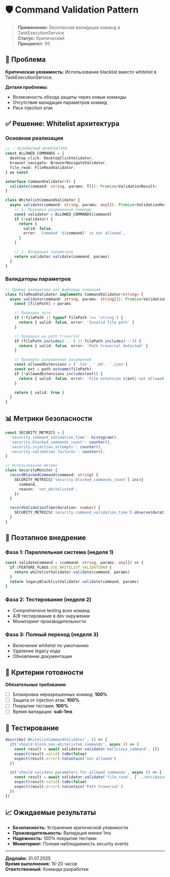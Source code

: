 # 🛡️ Command Validation Pattern

> **Применение:** Безопасная валидация команд в TaskExecutionService  
> **Статус:** Критический  
> **Приоритет:** 95

## 🚨 Проблема

**Критическая уязвимость:** Использование blacklist вместо whitelist в TaskExecutionService.

**Детали проблемы:**

- Возможность обхода защиты через новые команды
- Отсутствие валидации параметров команд
- Риск injection атак

## ✅ Решение: Whitelist архитектура

### Основная реализация

```typescript
// ✅ БЕЗОПАСНАЯ АРХИТЕКТУРА
const ALLOWED_COMMANDS = {
  desktop_click: DesktopClickValidator,
  browser_navigate: BrowserNavigateValidator,
  file_read: FileReadValidator,
} as const

interface CommandValidator<T> {
  validate(command: string, params: T[]): Promise<ValidationResult>
}

class WhitelistCommandValidator {
  async validate(command: string, params: any[]): Promise<ValidationResult> {
    // 1. Проверка разрешенной команды
    const validator = ALLOWED_COMMANDS[command]
    if (!validator) {
      return {
        valid: false,
        error: `Command '${command}' is not allowed`,
      }
    }

    // 2. Валидация параметров
    return validator.validate(command, params)
  }
}
```

### Валидаторы параметров

```typescript
// Пример валидатора для файловых операций
class FileReadValidator implements CommandValidator<string> {
  async validate(command: string, params: string[]): Promise<ValidationResult> {
    const [filePath] = params

    // Проверка пути
    if (!filePath || typeof filePath !== 'string') {
      return { valid: false, error: 'Invalid file path' }
    }

    // Проверка на path traversal
    if (filePath.includes('..') || filePath.includes('~')) {
      return { valid: false, error: 'Path traversal detected' }
    }

    // Проверка разрешенных расширений
    const allowedExtensions = ['.txt', '.md', '.json']
    const ext = path.extname(filePath)
    if (!allowedExtensions.includes(ext)) {
      return { valid: false, error: `File extension ${ext} not allowed` }
    }

    return { valid: true }
  }
}
```

## 📊 Метрики безопасности

```typescript
const SECURITY_METRICS = {
  'security.command_validation_time': histogram(),
  'security.blocked_commands_count': counter(),
  'security.injection_attempts': counter(),
  'security.validation_failures': counter(),
}

// Использование метрик
class SecurityMonitor {
  recordBlockedCommand(command: string) {
    SECURITY_METRICS['security.blocked_commands_count'].inc({
      command,
      reason: 'not_whitelisted',
    })
  }

  recordValidationTime(duration: number) {
    SECURITY_METRICS['security.command_validation_time'].observe(duration)
  }
}
```

## 🔄 Поэтапное внедрение

### Фаза 1: Параллельная система (неделя 1)

```typescript
const validateCommand = (command: string, params: any[]) => {
  if (FEATURE_FLAGS.USE_WHITELIST_VALIDATION) {
    return whitelistValidator.validate(command, params)
  }
  return legacyBlacklistValidator.validate(command, params)
}
```

### Фаза 2: Тестирование (неделя 2)

- Comprehensive testing всех команд
- A/B тестирование в dev окружении
- Мониторинг производительности

### Фаза 3: Полный переход (неделя 3)

- Включение whitelist по умолчанию
- Удаление legacy кода
- Обновление документации

## 🎯 Критерии готовности

**Обязательные требования:**

- [ ] Блокировка неразрешенных команд: **100%**
- [ ] Защита от injection атак: **100%**
- [ ] Покрытие тестами: **100%**
- [ ] Время валидации: **sub-1ms**

## 🧪 Тестирование

```typescript
describe('WhitelistCommandValidator', () => {
  it('should block non-whitelisted commands', async () => {
    const result = await validator.validate('malicious_command', [])
    expect(result.valid).toBe(false)
    expect(result.error).toContain('not allowed')
  })

  it('should validate parameters for allowed commands', async () => {
    const result = await validator.validate('file_read', ['../etc/passwd'])
    expect(result.valid).toBe(false)
    expect(result.error).toContain('Path traversal')
  })
})
```

## 📈 Ожидаемые результаты

- **Безопасность:** Устранение критической уязвимости
- **Производительность:** Валидация менее 1ms
- **Надежность:** 100% покрытие тестами
- **Мониторинг:** Полная наблюдаемость security events

---

**Дедлайн:** 31.07.2025  
**Время выполнения:** 16-20 часов  
**Ответственный:** Команда разработки
